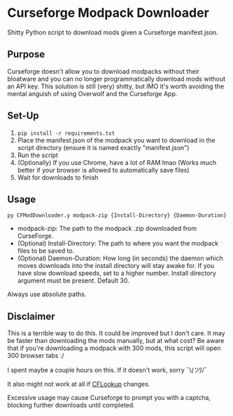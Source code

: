 # Curseforge Modpack Downloader

Shitty Python script to download mods given a Curseforge manifest.json.

## Purpose
Curseforge doesn't allow you to download modpacks without their bloatware and you can no longer programmatically download mods without an API key.
This solution is still (very) shitty, but IMO it's worth avoiding the mental anguish of using Overwolf and the Curseforge App.

## Set-Up
1. `pip install -r requirements.txt`
2. Place the manifest.json of the modpack you want to download in the script directory (ensure it is named exactly "manifest.json")
3. Run the script
4. (Optionally) If you use Chrome, have a lot of RAM lmao (Works much better if your browser is allowed to automatically save files)
5. Wait for downloads to finish

## Usage
`py CFModDownloader.y modpack-zip {Install-Directory} {Daemon-Duration}`
- modpack-zip: The path to the modpack .zip downloaded from CurseForge.
- (Optional) Install-Directory: The path to where you want the modpack files to be saved to.
- (Optional) Daemon-Duration: How long (in seconds) the daemon which moves downloads into the install directory will stay awake for. If you have slow download speeds, set to a higher number. Install directory argument must be present. Default 30.

Always use absolute paths.

## Disclaimer
This is a terrible way to do this. It could be improved but I don't care. It may be faster than downloading the mods manually, but at what cost?
Be aware that if you're downloading a modpack with 300 mods, this script will open 300 browser tabs :/

I spent maybe a couple hours on this. If it doesn't work, sorry ¯\\_(ツ)_/¯

It also might not work at all if [CFLookup](https://cflookup.com/) changes.

Excessive usage may cause Curseforge to prompt you with a captcha, blocking further downloads until completed. 
